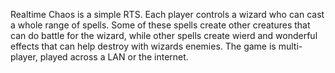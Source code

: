 Realtime Chaos is a simple RTS.  Each player controls a wizard who can cast a whole range of spells.  Some of these spells create other creatures that can do battle for the wizard, while other spells create wierd and wonderful effects that can help destroy with wizards enemies.  The game is multi-player, played across a LAN or the internet.
